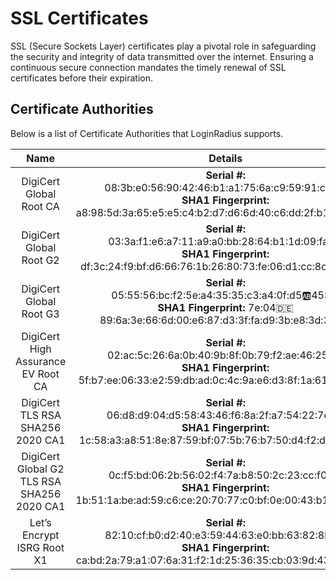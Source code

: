 # SSL Certificates

SSL (Secure Sockets Layer) certificates play a pivotal role in safeguarding the security and integrity of data transmitted over the internet. Ensuring a continuous secure connection mandates the timely renewal of SSL certificates before their expiration.

## Certificate Authorities 

Below is a list of Certificate Authorities that LoginRadius supports.

| Name | Details |
|:---:|:---:|
| DigiCert Global Root CA | **Serial #:**<br>08:3b:e0:56:90:42:46:b1:a1:75:6a:c9:59:91:c7:4a<br>**SHA1 Fingerprint:** a8:98:5d:3a:65:e5:e5:c4:b2:d7:d6:6d:40:c6:dd:2f:b1:9c:54:36 |
| DigiCert Global Root G2 | **Serial #:**<br>03:3a:f1:e6:a7:11:a9:a0:bb:28:64:b1:1d:09:fa:e5<br>**SHA1 Fingerprint:** df:3c:24:f9:bf:d6:66:76:1b:26:80:73:fe:06:d1:cc:8d:4f:82:a4 |
| DigiCert Global Root G3 | **Serial #:**<br>05:55:56:bc:f2:5e:a4:35:35:c3:a4:0f:d5:ab:45:72<br>**SHA1 Fingerprint:** 7e:04:de:89:6a:3e:66:6d:00:e6:87:d3:3f:fa:d9:3b:e8:3d:34:9e |
| DigiCert High Assurance EV Root CA |**Serial #:**<br>02:ac:5c:26:6a:0b:40:9b:8f:0b:79:f2:ae:46:25:77<br>**SHA1 Fingerprint:** 5f:b7:ee:06:33:e2:59:db:ad:0c:4c:9a:e6:d3:8f:1a:61:c7:dc:25 |
| DigiCert TLS RSA SHA256 2020 CA1 | **Serial #:**<br>06:d8:d9:04:d5:58:43:46:f6:8a:2f:a7:54:22:7e:c4<br>**SHA1 Fingerprint:** <br>1c:58:a3:a8:51:8e:87:59:bf:07:5b:76:b7:50:d4:f2:df:26:4f:cd |
| DigiCert Global G2 TLS RSA SHA256 2020 CA1 | **Serial #:**<br> 0c:f5:bd:06:2b:56:02:f4:7a:b8:50:2c:23:cc:f0:66<br>**SHA1 Fingerprint:** <br>1b:51:1a:be:ad:59:c6:ce:20:70:77:c0:bf:0e:00:43:b1:38:26:12 |
| Let’s Encrypt ISRG Root X1 | **Serial #:**<br>82:10:cf:b0:d2:40:e3:59:44:63:e0:bb:63:82:8b:00<br>**SHA1 Fingerprint:** ca:bd:2a:79:a1:07:6a:31:f2:1d:25:36:35:cb:03:9d:43:29:a5:e8 |